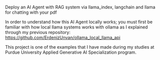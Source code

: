 Deploy an AI Agent with RAG system via llama_index, langchain and llama for chatting with your pdf

In order to understand how this AI Agent locally works; you must first be familiar with how local llama systems works with ollama as I explained through my previous repository: https://github.com/ErdenizUnvan/ollama_local_llama_api    

This project is one of the examples that I have made during my studies at Purdue University Applied Generative AI Specialization program.
